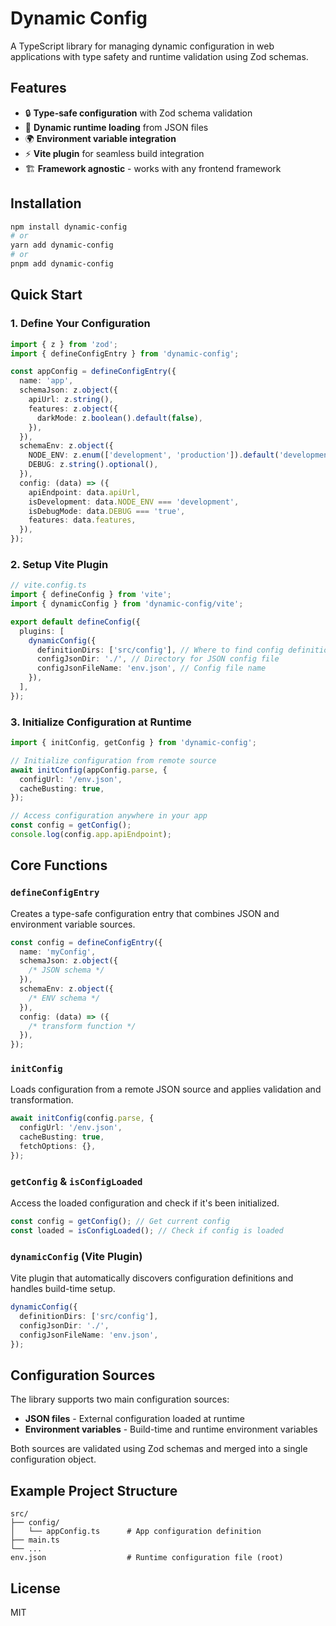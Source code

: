 # Dynamic Config

A TypeScript library for managing dynamic configuration in web applications with type safety and runtime validation using Zod schemas.

## Features

- 🔒 **Type-safe configuration** with Zod schema validation
- 🔄 **Dynamic runtime loading** from JSON files
- 🌍 **Environment variable integration**
- ⚡ **Vite plugin** for seamless build integration
- 🏗️ **Framework agnostic** - works with any frontend framework

## Installation

```bash
npm install dynamic-config
# or
yarn add dynamic-config
# or
pnpm add dynamic-config
```

## Quick Start

### 1. Define Your Configuration

```typescript
import { z } from 'zod';
import { defineConfigEntry } from 'dynamic-config';

const appConfig = defineConfigEntry({
  name: 'app',
  schemaJson: z.object({
    apiUrl: z.string(),
    features: z.object({
      darkMode: z.boolean().default(false),
    }),
  }),
  schemaEnv: z.object({
    NODE_ENV: z.enum(['development', 'production']).default('development'),
    DEBUG: z.string().optional(),
  }),
  config: (data) => ({
    apiEndpoint: data.apiUrl,
    isDevelopment: data.NODE_ENV === 'development',
    isDebugMode: data.DEBUG === 'true',
    features: data.features,
  }),
});
```

### 2. Setup Vite Plugin

```typescript
// vite.config.ts
import { defineConfig } from 'vite';
import { dynamicConfig } from 'dynamic-config/vite';

export default defineConfig({
  plugins: [
    dynamicConfig({
      definitionDirs: ['src/config'], // Where to find config definitions
      configJsonDir: './', // Directory for JSON config file
      configJsonFileName: 'env.json', // Config file name
    }),
  ],
});
```

### 3. Initialize Configuration at Runtime

```typescript
import { initConfig, getConfig } from 'dynamic-config';

// Initialize configuration from remote source
await initConfig(appConfig.parse, {
  configUrl: '/env.json',
  cacheBusting: true,
});

// Access configuration anywhere in your app
const config = getConfig();
console.log(config.app.apiEndpoint);
```

## Core Functions

### `defineConfigEntry`

Creates a type-safe configuration entry that combines JSON and environment variable sources.

```typescript
const config = defineConfigEntry({
  name: 'myConfig',
  schemaJson: z.object({
    /* JSON schema */
  }),
  schemaEnv: z.object({
    /* ENV schema */
  }),
  config: (data) => ({
    /* transform function */
  }),
});
```

### `initConfig`

Loads configuration from a remote JSON source and applies validation and transformation.

```typescript
await initConfig(config.parse, {
  configUrl: '/env.json',
  cacheBusting: true,
  fetchOptions: {},
});
```

### `getConfig` & `isConfigLoaded`

Access the loaded configuration and check if it's been initialized.

```typescript
const config = getConfig(); // Get current config
const loaded = isConfigLoaded(); // Check if config is loaded
```

### `dynamicConfig` (Vite Plugin)

Vite plugin that automatically discovers configuration definitions and handles build-time setup.

```typescript
dynamicConfig({
  definitionDirs: ['src/config'],
  configJsonDir: './',
  configJsonFileName: 'env.json',
});
```

## Configuration Sources

The library supports two main configuration sources:

- **JSON files** - External configuration loaded at runtime
- **Environment variables** - Build-time and runtime environment variables

Both sources are validated using Zod schemas and merged into a single configuration object.

## Example Project Structure

```
src/
├── config/
│   └── appConfig.ts      # App configuration definition
├── main.ts
└── ...
env.json                  # Runtime configuration file (root)
```

## License

MIT
